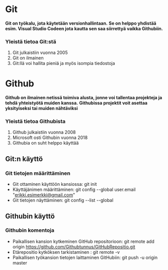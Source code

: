 # Git
**Git on työkalu, jota käytetään versionhallintaan.**
**Se on helppo yhdistää esim. Visual Studio Codeen jota kautta sen saa siirrettyä vaikka Githubiin.**
### Yleistä tietoa Git:stä
1. Git julkaistiin vuonna 2005
2. Git on ilmainen
3. Git:llä voi hallita pieniä ja myös isompia tiedostoja
# Github
**Github on ilmainen netissä toimiva alusta, jonne voi tallentaa projekteja ja tehdä yhteistyötä muiden kanssa.**
**Githubissa projektit voit asettaa yksityiseksi tai muiden nähtäviksi**
### Yleistä tietoa Githubista
1. Github julkaistiin vuonna 2008
2. Microsoft osti Githubin vuonna 2018
3. Githubia on suht helppo käyttää
## Git:n käyttö
### Git tietojen määrittäminen
- Git ottaminen käyttöön kansiossa: git init
- Käyttäjänimen määrittäminen: git config --global user.email "erikki.esimerkki@gmail.com"
- Git tietojen näyttäminen: git config --list --global
## Githubin käyttö
### Githubin komentoja
- Paikallisen kansion kytkeminen GitHub repositorioon: git remote add origin https://github.com/Githubtunnus/GitHubRepositio.git
- Etärepositio kytköksen tarkistaminen : git remote -v
- Paikallisen työkansion tietojen laittaminen GitHubiin: git push -u origin master